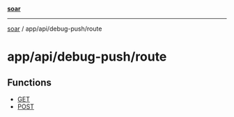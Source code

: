 [**soar**](../../../../README.md)

***

[soar](../../../../modules.md) / app/api/debug-push/route

# app/api/debug-push/route

## Functions

- [GET](functions/GET.md)
- [POST](functions/POST.md)
